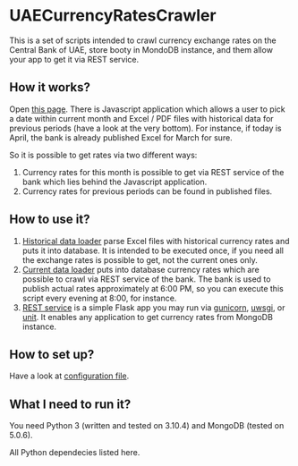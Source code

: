# UAECurrencyRatesCrawler

This is a set of scripts intended to crawl currency exchange rates on the Central Bank of UAE, store booty in MondoDB instance, and them allow your app to get it via REST service.

## How it works?

Open [this page](https://www.centralbank.ae/en/fx-rates). There is Javascript application which allows a user to pick a date within current month and Excel / PDF files with historical data for previous periods (have a look at the very bottom). For instance, if today is April, the bank is already published Excel for March for sure.   

So it is possible to get rates via two different ways:

1. Currency rates for this month is possible to get via REST service of the bank which lies behind the Javascript application.
2. Currency rates for previous periods can be found in published files.

## How to use it?

1. [Historical data loader](load_history.py) parse Excel files with historical currency rates and puts it into database. It is intended to be executed once, if you need all the exchange rates is possible to get, not the current ones only.
2. [Current data loader](load_current.py) puts into database currency rates which are possible to crawl via REST service of the bank. The bank is used to publish actual rates approximately at 6:00 PM, so you can execute this script every evening at 8:00, for instance.
3. [REST service](api.py) is a simple Flask app you may run via [gunicorn](https://github.com/benoitc/gunicorn), [uwsgi](https://github.com/unbit/uwsgi), or [unit](https://github.com/nginx/unit). It enables any application to get currency rates from MongoDB instance.

## How to set up?

Have a look at [configuration file](config.yaml).

## What I need to run it?

You need Python 3 (written and tested on 3.10.4) and MongoDB (tested on 5.0.6).

All Python dependecies listed here.


